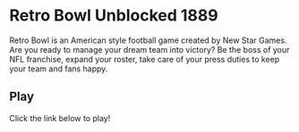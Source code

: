 # Retro Bowl Unblocked 1889
Retro Bowl is an American style football game created by New Star Games. Are you ready to manage your dream team into victory? Be the boss of your NFL franchise, expand your roster, take care of your press duties to keep your team and fans happy.


## Play 

Click the link below to play!
